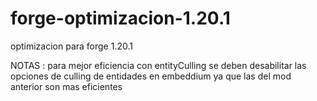 # forge-optimizacion-1.20.1
optimizacion para forge 1.20.1

NOTAS : 
para mejor eficiencia con entityCulling se deben desabilitar las opciones de culling de entidades en embeddium ya que las del mod anterior son mas eficientes
